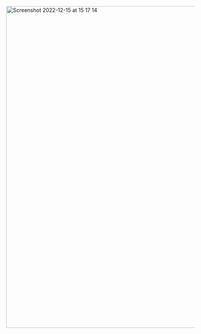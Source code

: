 <img width="860" alt="Screenshot 2022-12-15 at 15 17 14" src="https://user-images.githubusercontent.com/95976883/207857294-eb18b26c-babe-4308-a485-45fba372ed63.png">
